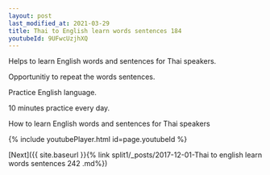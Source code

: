 ```yaml
---
layout: post
last_modified_at: 2021-03-29
title: Thai to English learn words sentences 184 
youtubeId: 9UFwcUzjhXQ
---
```

 
 
Helps to learn English words and sentences for Thai speakers.

Opportunitiy to repeat the words sentences. 

Practice English language. 
 
10 minutes practice every day. 
 
How to learn English words and sentences for Thai speakers 
 
{% include youtubePlayer.html id=page.youtubeId %}
 
 
[Next]({{ site.baseurl }}{% link  split1/_posts/2017-12-01-Thai to english learn words sentences 242 .md%})
 
